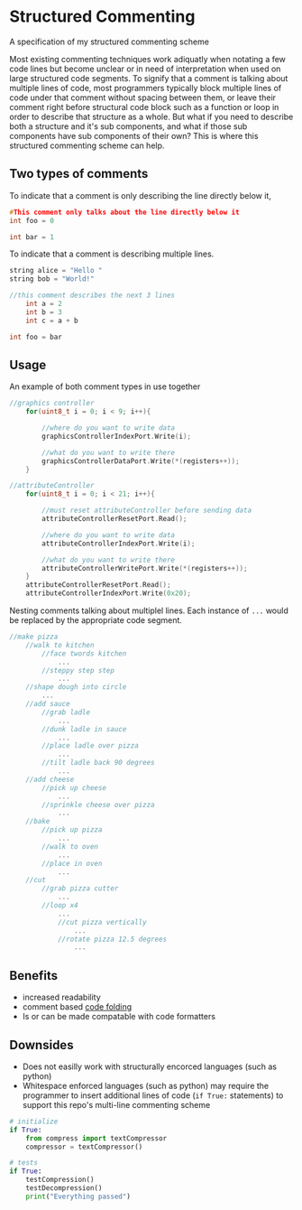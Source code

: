 # Structured Commenting
 A specification of my structured commenting scheme

Most existing commenting techniques work adiquatly when notating a few code lines but become unclear or in need of interpretation when used on large structured code segments. To signify that a comment is talking about multiple lines of code, most programmers typically block multiple lines of code under that comment without spacing between them, or leave their comment right before structural code block such as a function or loop in order to describe that structure as a whole. But what if you need to describe both a structure and it's sub components, and what if those sub components have sub components of their own? This is where this structured commenting scheme can help.

## Two types of comments
To indicate that a comment is only describing the line directly below it, 

```c++
#This comment only talks about the line directly below it
int foo = 0

int bar = 1
```

To indicate that a comment is describing multiple lines.
```c++
string alice = "Hello "
string bob = "World!"

//this comment describes the next 3 lines
    int a = 2
    int b = 3
    int c = a + b

int foo = bar
```

## Usage

An example of both comment types in use together
```c++
//graphics controller
    for(uint8_t i = 0; i < 9; i++){

        //where do you want to write data
        graphicsControllerIndexPort.Write(i);

        //what do you want to write there
        graphicsControllerDataPort.Write(*(registers++));
    }

//attributeController
    for(uint8_t i = 0; i < 21; i++){

        //must reset attributeController before sending data
        attributeControllerResetPort.Read();

        //where do you want to write data
        attributeControllerIndexPort.Write(i);

        //what do you want to write there
        attributeControllerWritePort.Write(*(registers++));
    }
    attributeControllerResetPort.Read();
    attributeControllerIndexPort.Write(0x20);
```

Nesting comments talking about multiplel lines. Each instance of ``...`` would be replaced by the appropriate code segment.
```c++
//make pizza
    //walk to kitchen
        //face twords kitchen
            ...
        //steppy step step
            ...
    //shape dough into circle
        ...
    //add sauce
        //grab ladle
            ...
        //dunk ladle in sauce
            ...
        //place ladle over pizza
            ...
        //tilt ladle back 90 degrees
            ...
    //add cheese
        //pick up cheese
            ...
        //sprinkle cheese over pizza
            ...
    //bake
        //pick up pizza
            ...
        //walk to oven
            ...
        //place in oven
            ...
    //cut
        //grab pizza cutter
            ...
        //loop x4
            ...
            //cut pizza vertically
                ...
            //rotate pizza 12.5 degrees
                ...
```

## Benefits
- increased readability
- comment based [code folding](https://en.wikipedia.org/wiki/Code_folding)
- Is or can be made compatable with code formatters
## Downsides
- Does not easilly work with structurally encorced languages (such as python)
- Whitespace enforced languages (such as python) may require the programmer to insert additional lines of code (``if True:`` statements) to support this repo's multi-line commenting scheme

```python
# initialize
if True:
    from compress import textCompressor
    compressor = textCompressor()

# tests
if True:
    testCompression()
    testDecompression()
    print("Everything passed")
```
